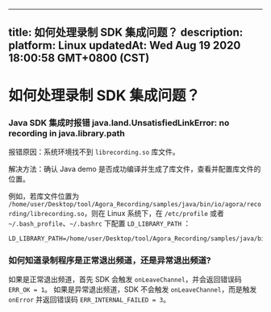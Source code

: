 
---
title: 如何处理录制 SDK 集成问题？
description: 
platform: Linux
updatedAt: Wed Aug 19 2020 18:00:58 GMT+0800 (CST)
---
# 如何处理录制 SDK 集成问题？
### Java SDK 集成时报错 java.land.UnsatisfiedLinkError: no recording in java.library.path

报错原因：系统环境找不到 `librecording.so` 库文件。

解决方法：确认 Java demo 是否成功编译并生成了库文件，查看并配置库文件的位置。

例如，若库文件位置为 `/home/user/Desktop/tool/Agora_Recording/samples/java/bin/io/agora/recording/librecording.so`，则在 Linux 系统下，在 `/etc/profile` 或者 `~/.bash_profile`、`~/.bashrc` 下配置 `LD_LIBRARY_PATH` ：

```
LD_LIBRARY_PATH=/home/user/Desktop/tool/Agora_Recording/samples/java/bin/io/agora/recording/librecording.so
```


### 如何知道录制程序是正常退出频道，还是异常退出频道?

如果是正常退出频道，首先 SDK 会触发 `onLeaveChannel`，并会返回错误码 `ERR_OK = 1`。
如果是异常退出频道，SDK 不会触发 `onLeaveChannel`，而是触发 `onError` 并返回错误码 `ERR_INTERNAL_FAILED = 3`。
